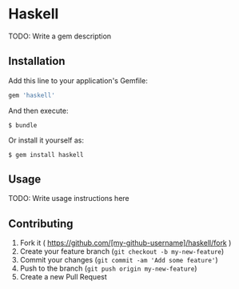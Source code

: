 # Haskell

TODO: Write a gem description

## Installation

Add this line to your application's Gemfile:

```ruby
gem 'haskell'
```

And then execute:

    $ bundle

Or install it yourself as:

    $ gem install haskell

## Usage

TODO: Write usage instructions here

## Contributing

1. Fork it ( https://github.com/[my-github-username]/haskell/fork )
2. Create your feature branch (`git checkout -b my-new-feature`)
3. Commit your changes (`git commit -am 'Add some feature'`)
4. Push to the branch (`git push origin my-new-feature`)
5. Create a new Pull Request
